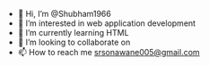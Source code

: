 - 👋 Hi, I’m @Shubham1966
- 👀 I’m interested in web application development
- 🌱 I’m currently learning HTML
- 💞️ I’m looking to collaborate on 
- 📫 How to reach me srsonawane005@gmail.com

<!---
Shubham1966/Shubham1966 is a ✨ special ✨ repository because its `README.md` (this file) appears on your GitHub profile.
You can click the Preview link to take a look at your changes.
--->
